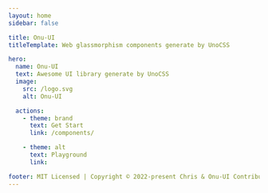 ```yaml
---
layout: home
sidebar: false

title: Onu-UI
titleTemplate: Web glassmorphism components generate by UnoCSS

hero:
  name: Onu-UI
  text: Awesome UI library generate by UnoCSS
  image: 
    src: /logo.svg
    alt: Onu-UI

  actions:
    - theme: brand
      text: Get Start
      link: /components/

    - theme: alt
      text: Playground
      link: 

footer: MIT Licensed | Copyright © 2022-present Chris & Onu-UI Contributors
---
```

